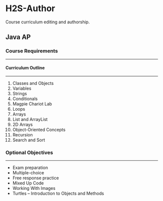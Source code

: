 # H2S-Author
Course curriculum editing and authorship.

Java AP
---
### Course Requirements
------


####	Curriculum Outline
---
1. Classes and Objects
2. Variables
3. Strings
4. Conditionals
5. Magpie Chariot Lab
6. Loops
7. Arrays
8. List and ArrayList
9. 2D Arrays
10. Object-Oriented Concepts
11. Recursion
12. Search and Sort

### Optional Objectives
---
* Exam preparation
* Multiple-choice
* Free response practice
* Mixed Up Code
* Working With Images
* Turtles – Introduction to Objects and Methods

